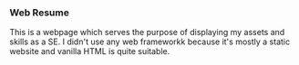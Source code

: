 ### Web Resume
This is a webpage which serves the purpose of displaying my assets and skills as a SE.
I didn't use any web frameworkk because it's mostly a static website and vanilla HTML
is quite suitable.
